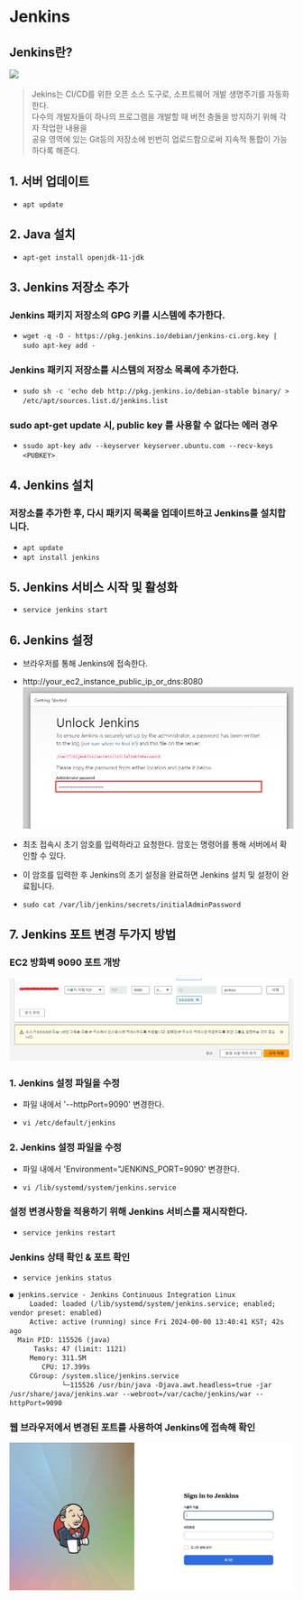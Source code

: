 # Jenkins

## Jenkins란?
![](https://github.com/dididiri1/TIL/blob/main/JAVA/images/jenkins-logo.png?raw=true)

> Jekins는 CI/CD를 위한 오픈 소스 도구로, 소프트웨어 개발 생명주기를 자동화한다.   
> 다수의 개발자들이 하나의 프로그램을 개발할 때 버전 충돌을 방지하기 위해 각자 작업한 내용을  
> 공유 영역에 있는 Git등의 저장소에 빈번히 업로드함으로써 지속적 통합이 가능하다록 해준다.

## 1. 서버 업데이트
* `apt update`

## 2. Java 설치
* `apt-get install openjdk-11-jdk`

## 3. Jenkins 저장소 추가
### Jenkins 패키지 저장소의 GPG 키를 시스템에 추가한다.
* `wget -q -O - https://pkg.jenkins.io/debian/jenkins-ci.org.key | sudo apt-key add -`

### Jenkins 패키지 저장소를 시스템의 저장소 목록에 추가한다.
* `sudo sh -c 'echo deb http://pkg.jenkins.io/debian-stable binary/ > /etc/apt/sources.list.d/jenkins.list`

### sudo apt-get update 시, public key 를 사용할 수 없다는 에러 경우
* `ssudo apt-key adv --keyserver keyserver.ubuntu.com --recv-keys <PUBKEY>`

## 4. Jenkins 설치
### 저장소를 추가한 후, 다시 패키지 목록을 업데이트하고 Jenkins를 설치합니다.
* `apt update`
* `apt install jenkins`


## 5. Jenkins 서비스 시작 및 활성화
* `service jenkins start`

## 6. Jenkins 설정
- 브라우저를 통해 Jenkins에 접속한다. 
- http://your_ec2_instance_public_ip_or_dns:8080
![](https://github.com/dididiri1/TIL/blob/main/Jenkins/images/01_01.png?raw=true)

- 최초 접속시 초기 암호를 입력하라고 요청한다. 암호는 명령어를 통해 서버에서 확인할 수 있다.
- 이 암호를 입력한 후 Jenkins의 초기 설정을 완료하면 Jenkins 설치 및 설정이 완료됩니다.
* `sudo cat /var/lib/jenkins/secrets/initialAdminPassword`

## 7. Jenkins 포트 변경 두가지 방법

### EC2 방화벽 9090 포트 개방
![](https://github.com/dididiri1/TIL/blob/main/Jenkins/images/01_03.png?raw=true)

### 1. Jenkins 설정 파일을 수정 
- 파일 내에서 '--httpPort=9090' 변경한다.
* `vi /etc/default/jenkins`


### 2. Jenkins 설정 파일을 수정 
- 파일 내에서 'Environment="JENKINS_PORT=9090' 변경한다.
* `vi /lib/systemd/system/jenkins.service`


### 설정 변경사항을 적용하기 위해 Jenkins 서비스를 재시작한다.
* `service jenkins restart`

### Jenkins 상태 확인 & 포트 확인 
* `service jenkins status`

``` log
● jenkins.service - Jenkins Continuous Integration Linux
     Loaded: loaded (/lib/systemd/system/jenkins.service; enabled; vendor preset: enabled)
     Active: active (running) since Fri 2024-00-00 13:40:41 KST; 42s ago
  Main PID: 115526 (java)
      Tasks: 47 (limit: 1121)
     Memory: 311.5M
        CPU: 17.399s
     CGroup: /system.slice/jenkins.service
             └─115526 /usr/bin/java -Djava.awt.headless=true -jar /usr/share/java/jenkins.war --webroot=/var/cache/jenkins/war --httpPort=9090
``` 

### 웹 브라우저에서 변경된 포트를 사용하여 Jenkins에 접속해 확인 
![](https://github.com/dididiri1/TIL/blob/main/Jenkins/images/01_05.png?raw=true)


